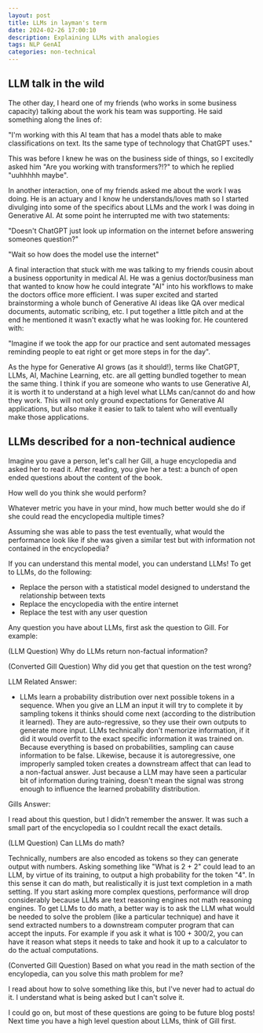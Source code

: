 ```yaml
---
layout: post
title: LLMs in layman's term
date: 2024-02-26 17:00:10
description: Explaining LLMs with analogies
tags: NLP GenAI 
categories: non-technical
---
```


## LLM talk in the wild

The other day, I heard one of my friends (who works in some business capacity) talking about the work his team was supporting. He said something along the lines of:

"I'm working with this AI team that has a model thats able to make classifications on text. Its the same type of technology that ChatGPT uses."

This was before I knew he was on the business side of things, so I excitedly asked him "Are you working with transformers?!?" to which he replied "uuhhhhh maybe". 

In another interaction, one of my friends asked me about the work I was doing. He is an actuary and I know he understands/loves math so I started divulging into some of the specifics about LLMs and the work I was doing in Generative AI. At some point he interrupted me with two statements: 

"Doesn't ChatGPT just look up information on the internet before answering someones question?"

"Wait so how does the model use the internet"

A final interaction that stuck with me was talking to my friends cousin about a business opportunity in medical AI. He was a genius doctor/business man that wanted to know how he could integrate "AI" into his workflows to make the doctors office more efficient. I was super excited and started brainstorming a whole bunch of Generative AI ideas like QA over medical documents, automatic scribing, etc. I put together a little pitch and at the end he mentioned it wasn't exactly what he was looking for. He countered with:

"Imagine if we took the app for our practice and sent automated messages reminding people to eat right or get more steps in for the day".

As the hype for Generative AI grows (as it should!), terms like ChatGPT, LLMs, AI, Machine Learning, etc. are all getting bundled together to mean the same thing. I think if you are someone who wants to use Generative AI, it is worth it to understand at a high level what LLMs can/cannot do and how they work. This will not only ground expectations for Generative AI applications, but also make it easier to talk to talent who will eventually make those applications. 

## LLMs described for a non-technical audience

Imagine you gave a person, let's call her Gill, a huge encyclopedia and asked her to read it. After reading, you give her a test: a bunch of open ended questions about the content of the book. 

How well do you think she would perform?

Whatever metric you have in your mind, how much better would she do if she could read the encyclopedia multiple times?

Assuming she was able to pass the test eventually, what would the performance look like if she was given a similar test but with information not contained in the encyclopedia?

If you can understand this mental model, you can understand LLMs! To get to LLMs, do the following: 
- Replace the person with a statistical model designed to understand the relationship between texts
- Replace the encyclopedia with the entire internet 
- Replace the test with any user question 

Any question you have about LLMs, first ask the question to Gill. For example:

(LLM Question)
Why do LLMs return non-factual information?

(Converted Gill Question)
Why did you get that question on the test wrong?

LLM Related Answer:
- LLMs learn a probability distribution over next possible tokens in a sequence. When you give an LLM an input it will try to complete it by sampling tokens it thinks should come next (according to the distribution it learned). They are auto-regressive, so they use their own outputs to generate more input. LLMs technically don't memorize information, if it did it would overfit to the exact specific information it was trained on. Because everything is based on probabilities, sampling can cause information to be false. Likewise, because it is autoregressive, one improperly sampled token creates a downstream affect that can lead to a non-factual answer. Just because a LLM may have seen a particular bit of information during training, doesn't mean the signal was strong enough to influence the learned probability distribution.

Gills Answer:

I read about this question, but I didn't remember the answer. It was such a small part of the encyclopedia so I couldnt recall the exact details. 

(LLM Question)
Can LLMs do math?

Technically, numbers are also encoded as tokens so they can generate output with numbers. Asking something like "What is 2 + 2" could lead to an LLM, by virtue of its training, to output a high probability for the token "4". In this sense it can do math, but realistically it is just text completion in a math setting. If you start asking more complex questions, performance will drop considerably because LLMs are text reasoning engines not math reasoning engines. To get LLMs to do math, a better way is to ask the LLM what would be needed to solve the problem (like a particular technique) and have it send extracted numbers to a downstream computer program that can accept the inputs. For example if you ask it what is 100 + 300/2, you can have it reason what steps it needs to take and hook it up to a calculator to do the actual computations.

(Converted Gill Question)
Based on what you read in the math section of the encylopedia, can you solve this math problem for me?

I read about how to solve something like this, but I've never had to actual do it. I understand what is being asked but I can't solve it. 

I could go on, but most of these questions are going to be future blog posts! Next time you have a high level question about LLMs, think of Gill first. 